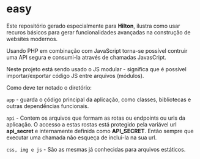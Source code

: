 # easy

Este repositório gerado especialmente para **Hilton**, ilustra como usar recuros básicos para gerar funcionalidades avançadas na construção de websites modernos.

Usando PHP em combinação com JavaScript torna-se possível contruir uma API segura e consumi-la através de chamadas JavasCript.

Neste projeto está sendo usado o JS modular - significa que é possível importar/exportar código JS entre arquivos (módulos).

Como deve ter notado o diretório:

`app` - guarda o código principal da aplicação, como classes, bibliotecas e outras dependếncias funcionais.

`api` - Contem os arquivos que formam as rotas ou endpoints ou urls da aplicação. O accesso a estas rostas está protegido pela variável url **api_secret** e internamente definida como **API_SECRET**. Então sempre que executar uma chamada não esqueça de inclui-la na sua url.

`css, img e js` - São as mesmas já conhecidas para arquivos estáticos.